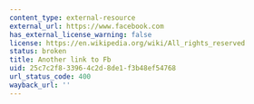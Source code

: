 ```yaml
---
content_type: external-resource
external_url: https://www.facebook.com
has_external_license_warning: false
license: https://en.wikipedia.org/wiki/All_rights_reserved
status: broken
title: Another link to Fb
uid: 25c7c2f8-3396-4c2d-8de1-f3b48ef54768
url_status_code: 400
wayback_url: ''
---
```

